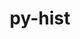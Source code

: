 ---
title: "py-hist"
layout: cache
categories: [package, develop]
meta: {"compilers": ["none"], "num_specs": 12, "num_specs_by_stack": {"hep": 12, "root": 12}, "oss": ["ubuntu22.04"], "platforms": ["linux"], "stacks": ["hep", "root"], "targets": ["x86_64_v3"], "versions": ["2.6.1"]}
spec_details: [{"compiler": "none", "hash": "23t4bk2iyhoxia6gex2fwqszxv5gpyxg", "os": "ubuntu22.04", "platform": "linux", "size": "-", "stacks": ["hep", "root"], "target": "x86_64_v3", "variants": ["build_system=python_pip", "~plot"], "versions": ["2.6.1"]}, {"compiler": "none", "hash": "2qqclx2wvu2cdtfmbv6mvppjuk34tk7u", "os": "ubuntu22.04", "platform": "linux", "size": "-", "stacks": ["hep", "root"], "target": "x86_64_v3", "variants": ["build_system=python_pip", "~plot"], "versions": ["2.6.1"]}, {"compiler": "none", "hash": "4nj7d3r7pocsyjtzec7dqzxwpbsvme7g", "os": "ubuntu22.04", "platform": "linux", "size": "-", "stacks": ["hep", "root"], "target": "x86_64_v3", "variants": ["build_system=python_pip", "~plot"], "versions": ["2.6.1"]}, {"compiler": "none", "hash": "7gjqykxqat24zhvh6zf43t36ebdlmjmg", "os": "ubuntu22.04", "platform": "linux", "size": "-", "stacks": ["hep", "root"], "target": "x86_64_v3", "variants": ["build_system=python_pip", "~plot"], "versions": ["2.6.1"]}, {"compiler": "none", "hash": "a4gm2wl4x7lo4z5l4g3of6hsyycngfy3", "os": "ubuntu22.04", "platform": "linux", "size": "-", "stacks": ["hep", "root"], "target": "x86_64_v3", "variants": ["build_system=python_pip", "~plot"], "versions": ["2.6.1"]}, {"compiler": "none", "hash": "abc5xj7ywblt5juthaonvuit5bnptmen", "os": "ubuntu22.04", "platform": "linux", "size": "-", "stacks": ["hep", "root"], "target": "x86_64_v3", "variants": ["build_system=python_pip", "~plot"], "versions": ["2.6.1"]}, {"compiler": "none", "hash": "b4uqe3dt6mdvojd2cpemal6pu5orb7wp", "os": "ubuntu22.04", "platform": "linux", "size": "-", "stacks": ["hep", "root"], "target": "x86_64_v3", "variants": ["build_system=python_pip", "~plot"], "versions": ["2.6.1"]}, {"compiler": "none", "hash": "ivyuxcu7dzvuyl3c67yyrhfbsvszwco2", "os": "ubuntu22.04", "platform": "linux", "size": "-", "stacks": ["hep", "root"], "target": "x86_64_v3", "variants": ["build_system=python_pip", "~plot"], "versions": ["2.6.1"]}, {"compiler": "none", "hash": "ldomre2vbjab7y7lltol6yo5ecd7pexm", "os": "ubuntu22.04", "platform": "linux", "size": "-", "stacks": ["hep", "root"], "target": "x86_64_v3", "variants": ["build_system=python_pip", "~plot"], "versions": ["2.6.1"]}, {"compiler": "none", "hash": "sdottbqiuthcnku2p2qiazizqhy3e4gg", "os": "ubuntu22.04", "platform": "linux", "size": "-", "stacks": ["hep", "root"], "target": "x86_64_v3", "variants": ["build_system=python_pip", "~plot"], "versions": ["2.6.1"]}, {"compiler": "none", "hash": "xjcjn6culjks3r473h7oa3oufxno63nh", "os": "ubuntu22.04", "platform": "linux", "size": "-", "stacks": ["hep", "root"], "target": "x86_64_v3", "variants": ["build_system=python_pip", "~plot"], "versions": ["2.6.1"]}, {"compiler": "none", "hash": "yrnhwioy6wynktowdg5yxu4d6xv3lisn", "os": "ubuntu22.04", "platform": "linux", "size": "-", "stacks": ["hep", "root"], "target": "x86_64_v3", "variants": ["build_system=python_pip", "~plot"], "versions": ["2.6.1"]}]
---